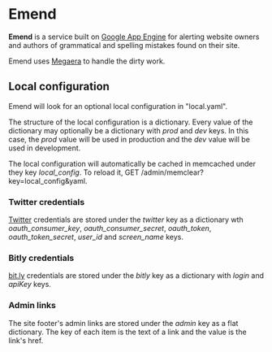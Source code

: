 # Emend

**Emend** is a service built on [Google App
Engine](http://code.google.com/appengine/) for alerting website owners and
authors of grammatical and spelling mistakes found on their site.

Emend uses [Megaera](http://github.com/tantalor/megaera/) to handle the
dirty work.

## Local configuration

Emend will look for an optional local configuration in "local.yaml".

The structure of the local configuration is a dictionary. Every value of the
dictionary may optionally be a dictionary with _prod_ and _dev_ keys. In this
case, the _prod_ value will be used in production and the _dev_ value will be
used in development.

The local configuration will automatically be cached in memcached under they key
_local_config_. To reload it, GET /admin/memclear?key=local_config&yaml.

### Twitter credentials

[Twitter](http://twitter.com) credentials are stored under the _twitter_ key as
a dictionary wth _oauth_consumer_key_, _oauth_consumer_secret_, _oauth_token_,
_oauth_token_secret_, _user_id_ and _screen_name_ keys.

### Bitly credentials

[bit.ly](http://bit.ly) credentials are stored under the _bitly_ key as a
dictionary with _login_ and _apiKey_ keys.

### Admin links

The site footer's admin links are stored under the _admin_ key as a flat
dictionary. The key of each item is the text of a link and the value is
the link's href.
